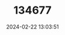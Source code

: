 ---
title: "134677"
category: "Geothelphusa chiui"
draft: false
date: 2024-02-22 13:03:51
languages:
  English: ["Qiu Shi Ze Crab"]
---